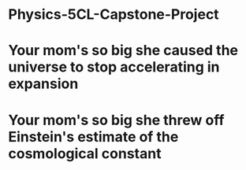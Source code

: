 # Physics-5CL-Capstone-Project

# Your mom's so big she caused the universe to stop accelerating in expansion

# Your mom's so big she threw off Einstein's estimate of the cosmological constant
